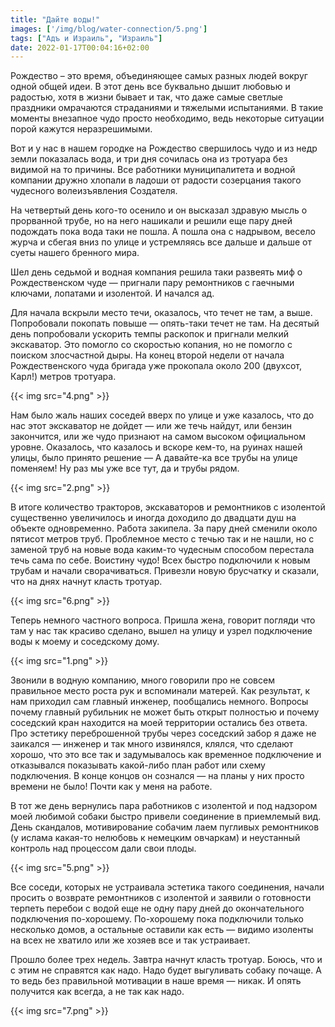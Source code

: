```yaml
---
title: "Дайте воды!"
images: ['/img/blog/water-connection/5.png']
tags: ["Адъ и Израиль", "Израиль"]
date: 2022-01-17T00:04:16+02:00
---
```


Рождество – это время, объединяющее самых разных людей вокруг одной общей идеи. В этот день все буквально дышит любовью
и радостью, хотя в жизни бывает и так, что даже самые светлые праздники омрачаются страданиями и тяжелыми испытаниями. В
такие моменты внезапное чудо просто необходимо, ведь некоторые ситуации порой кажутся неразрешимыми.

Вот и у нас в нашем городке на Рождество свершилось чудо и из недр земли показалась вода, и три дня сочилась она из
тротуара без видимой на то причины. Все работники муниципалитета и водной компании дружно хлопали в ладоши от радости
созерцания такого чудесного волеизъявления Создателя.

<!--more-->

На четвертый день кого-то осенило и он высказал здравую мысль о прорванной трубе, но на него нашикали и решили еще пару
дней подождать пока вода таки не пошла. А пошла она с надрывом, весело журча и сбегая вниз по улице и устремляясь все
дальше и дальше от суеты нашего бренного мира.

Шел день седьмой и водная компания решила таки развеять миф о Рождественском чуде — пригнали пару ремонтников с гаечными
ключами, лопатами и изолентой. И начался ад.

Для начала вскрыли место течи, оказалось, что течет не там, а выше. Попробовали покопать повыше — опять-таки течет не
там. На десятый день попробовали ускорить темпы раскопок и пригнали мелкий экскаватор. Это помогло со скоростью копания,
но не помогло с поиском злосчастной дыры. На конец второй недели от начала Рождественского чуда бригада уже прокопала
около 200 (двухсот, Карл!) метров тротуара.

{{< img src="4.png" >}}

Нам было жаль наших соседей вверх по улице и уже казалось, что до нас этот экскаватор не дойдет — или же течь найдут,
или бензин закончится, или же чудо признают на самом высоком официальном уровне. Оказалось, что казалось и вскоре
кем-то, на руинах нашей улицы, было принято решение — А давайте-ка все трубы на улице поменяем! Ну раз мы уже все тут,
да и трубы рядом.

{{< img src="2.png" >}}

В итоге количество тракторов, экскаваторов и ремонтников с изолентой существенно увеличилось и иногда доходило до
двадцати душ на объекте одновременно. Работа закипела. За пару дней сменили около пятисот метров труб. Проблемное место
с течью так и не нашли, но с заменой труб на новые вода каким-то чудесным способом перестала течь сама по себе. Воистину
чудо! Всех быстро подключили к новым трубам и начали сворачиваться. Привезли новую брусчатку и сказали, что на днях
начнут класть тротуар.

{{< img src="6.png" >}}

Теперь немного частного вопроса. Пришла жена, говорит погляди что там у нас так красиво сделано, вышел на улицу и узрел
подключение воды к моему и соседскому дому.

{{< img src="1.png" >}}

Звонили в водную компанию, много говорили про не совсем правильное место роста рук и вспоминали матерей. Как результат,
к нам приходил сам главный инженер, пообщались немного. Вопросы почему главный рубильник не может быть открыт полностью
и почему соседский кран находится на моей территории остались без ответа. Про эстетику переброшенной трубы через
соседский забор я даже не заикался — инженер и так много извинялся, клялся, что сделают хорошо, что это все так и
задумывалось как временное подключение и отказывался показывать какой-либо план работ или схему подключения. В конце
концов он сознался — на планы у них просто времени не было! Почти как у меня на работе.

В тот же день вернулись пара работников с изолентой и под надзором моей любимой собаки быстро привели соединение в
приемлемый вид. День скандалов, мотивирование собачим лаем пугливых ремонтников (у ислама какая-то нелюбовь к немецким
овчаркам) и неустанный контроль над процессом дали свои плоды.

{{< img src="5.png" >}}

Все соседи, которых не устраивала эстетика такого соединения, начали просить о возврате ремонтников с изолентой и
заявили о готовности терпеть перебои с водой еще не одну пару дней до окончательного подключения по-хорошему.
По-хорошему пока подключили только несколько домов, а остальные оставили как есть — видимо изоленты на всех не хватило
или же хозяев все и так устраивает.

Прошло более трех недель. Завтра начнут класть тротуар. Боюсь, что и с этим не справятся как надо. Надо будет выгуливать
собаку почаще. А то ведь без правильной мотивации в наше время — никак. И опять получится как всегда, а не так как надо.

{{< img src="7.png" >}}